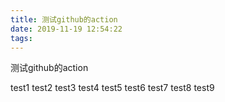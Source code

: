 ```yaml
---
title: 测试github的action
date: 2019-11-19 12:54:22
tags:
---
```


测试github的action


test1
test2
test3
test4
test5
test6
test7
test8
test9

